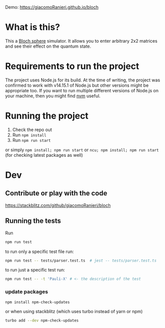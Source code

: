 Demo: https://giacomoRanieri.github.io/bloch

# What is this?

This a [Bloch sphere](https://en.wikipedia.org/wiki/Bloch_sphere) simulator. It allows you to enter arbitrary 2x2 matrices and see their effect on the quantum state.

# Requirements to run the project

The project uses Node.js for its build. At the time of writing, the project was confirmed to work with v14.15.1 of Node.js but other versions might be appropriate too. If you want to run multiple different versions of Node.js on your machine, then you might find [nvm](https://github.com/nvm-sh/nvm) useful.

# Running the project

1. Check the repo out
2. Run `npm install`
3. Run `npm run start`

or simply `npm install; npm run start`
or `ncu; npm install; npm run start` (for checking latest packages as well)

# Dev

## Contribute or play with the code

https://stackblitz.com/github/giacomoRanieri/bloch

## Running the tests

Run

```bash
npm run test
```

to run only a specific test file run:

```bash
npm run test -- tests/parser.test.ts  # jest -- tests/parser.test.ts
```

to run just a specific test run:

```bash
npm run test -- -t 'Pauli-X' # <- the description of the test
```

### update packages

```bash
npm install npm-check-updates
```

or when using stackblitz (which uses turbo instead of yarn or npm)

```bash
turbo add --dev npm-check-updates
```
